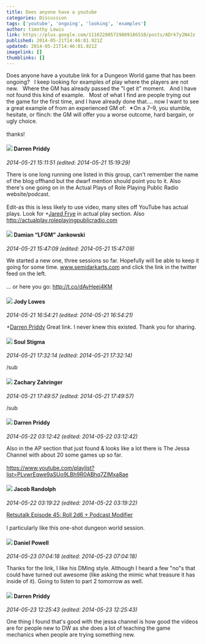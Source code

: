 ```yaml
---
title: Does anyone have a youtube
categories: Discussion
tags: ['youtube', 'ongoing', 'looking', 'examples']
author: timothy Lewis
link: https://plus.google.com/111622805729889186510/posts/ADrk7y2N4Jz
published: 2014-05-21T14:46:01.921Z
updated: 2014-05-21T14:46:01.921Z
imagelink: []
thumblinks: []
---
```


Does anyone have a youtube link for a Dungeon World game that has been ongoing?   I keep looking for examples of play where the players are not new.   Where the GM has already passed the &quot;I get it&quot; moment.   And I have not found this kind of example.   Most of what I find are people trying out the game for the first time, and I have already done that.... now I want to see a great example of from an experienced GM of:  ✴On a 7–9, you stumble, hesitate, or flinch: the GM will offer you a worse outcome, hard bargain, or ugly choice.<br /><br />thanks!
<div id='comment z13fxvrzupj0s14dr225ehdo4ujugvwg204'>
  <h4><img src='{{site.baseurl}}//images/avatars/105875318948666656289_photo.jpg'> Darren Priddy</h4>
      <p><cite>2014-05-21 15:11:51 (edited: 2014-05-21 15:19:29)</cite></p>
        <p>There is one long running one listed in this group, can&#39;t remember the name of the blog offhand but the dwarf mention should point you to it. Also there&#39;s one going on in the Actual Plays of Role Playing Public Radio website/podcast.﻿<br /><br />Edit-as this is less likely to use video, many sites off YouTube has actual plays. Look for <span class="proflinkWrapper"><span class="proflinkPrefix">+</span><a class="proflink" href="https://plus.google.com/110008128020399300688" oid="110008128020399300688">Jared Frye</a></span> in actual play section. Also <a href="http://actualplay.roleplayingpublicradio.com" class="ot-anchor">http://actualplay.roleplayingpublicradio.com</a></p>
</div>
        

<div id='comment z13fxvrzupj0s14dr225ehdo4ujugvwg204'>
  <h4><img src='{{site.baseurl}}//images/avatars/100476170927206311405_photo.jpg'> Damian “LFGM” Jankowski</h4>
      <p><cite>2014-05-21 15:47:09 (edited: 2014-05-21 15:47:09)</cite></p>
        <p>We started a new one, three sessions so far. Hopefully will be able to keep it going for some time. <a href="http://www.semidarkarts.com" class="ot-anchor">www.semidarkarts.com</a> and click the link in the twitter feed on the left.<br /><br />... or here you go: <a href="http://t.co/dAvHeej4KM" class="ot-anchor">http://t.co/dAvHeej4KM</a></p>
</div>
        

<div id='comment z13fxvrzupj0s14dr225ehdo4ujugvwg204'>
  <h4><img src='{{site.baseurl}}//images/avatars/112146969851775073199_photo.jpg'> Jody Lowes</h4>
      <p><cite>2014-05-21 16:54:21 (edited: 2014-05-21 16:54:21)</cite></p>
        <p><span class="proflinkWrapper"><span class="proflinkPrefix">+</span><a class="proflink" href="https://plus.google.com/105875318948666656289" oid="105875318948666656289">Darren Priddy</a></span> Great link. I never knew this existed. Thank you for sharing.</p>
</div>
        

<div id='comment z13fxvrzupj0s14dr225ehdo4ujugvwg204'>
  <h4><img src='{{site.baseurl}}//images/avatars/111544129432437862475_photo.jpg'> Soul Stigma</h4>
      <p><cite>2014-05-21 17:32:14 (edited: 2014-05-21 17:32:14)</cite></p>
        <p>/sub</p>
</div>
        

<div id='comment z13fxvrzupj0s14dr225ehdo4ujugvwg204'>
  <h4><img src='{{site.baseurl}}//images/avatars/103904727008998081848_photo.jpg'> Zachary Zahringer</h4>
      <p><cite>2014-05-21 17:49:57 (edited: 2014-05-21 17:49:57)</cite></p>
        <p>/sub</p>
</div>
        

<div id='comment z13fxvrzupj0s14dr225ehdo4ujugvwg204'>
  <h4><img src='{{site.baseurl}}//images/avatars/105875318948666656289_photo.jpg'> Darren Priddy</h4>
      <p><cite>2014-05-22 03:12:42 (edited: 2014-05-22 03:12:42)</cite></p>
        <p>Also in the AP section that just found &amp; looks like a lot there is The Jessa Channel with about 20 some games up so far.<br /><br /><a href="https://www.youtube.com/playlist?list=PLvwrEqwe9aSUo9LBh9R0ABhq7ZlMxa8ae" class="ot-anchor">https://www.youtube.com/playlist?list=PLvwrEqwe9aSUo9LBh9R0ABhq7ZlMxa8ae</a></p>
</div>
        

<div id='comment z13fxvrzupj0s14dr225ehdo4ujugvwg204'>
  <h4><img src='{{site.baseurl}}//images/avatars/105004837996196022135_photo.jpg'> Jacob Randolph</h4>
      <p><cite>2014-05-22 03:19:22 (edited: 2014-05-22 03:19:22)</cite></p>
        <p><a href="https://www.youtube.com/watch?v=MX1c-YULHEA" class="ot-anchor">Retsutalk Episode 45: Roll 2d6 + Podcast Modifier</a><br /><br />I particularly like this one-shot dungeon world session.</p>
</div>
        

<div id='comment z13fxvrzupj0s14dr225ehdo4ujugvwg204'>
  <h4><img src='{{site.baseurl}}//images/avatars/113165164943915272090_photo.jpg'> Daniel Powell</h4>
      <p><cite>2014-05-23 07:04:18 (edited: 2014-05-23 07:04:18)</cite></p>
        <p>Thanks for the link, I like his DMing style. Although I heard a few &quot;no&quot;s that could have turned out awesome (like asking the mimic what treasure it has inside of it). Going to listen to part 2 tomorrow as well.</p>
</div>
        

<div id='comment z13fxvrzupj0s14dr225ehdo4ujugvwg204'>
  <h4><img src='{{site.baseurl}}//images/avatars/105875318948666656289_photo.jpg'> Darren Priddy</h4>
      <p><cite>2014-05-23 12:25:43 (edited: 2014-05-23 12:25:43)</cite></p>
        <p>One thing I found that&#39;s good with the jessa channel is how good the videos are for people new to DW as she does a lot of teaching the game mechanics when people are trying something new.</p>
</div>
        